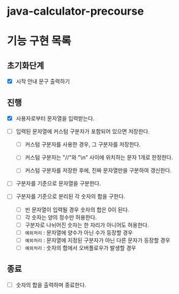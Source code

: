 # java-calculator-precourse

# 기능 구현 목록

## 초기화단계
- [x] 시작 안내 문구 출력하기

## 진행
- [x] 사용자로부터 문자열을 입력받는다.


- [ ] 입력된 문자열에 커스텀 구분자가 포함되어 있으면 저장한다.
    - [ ] 커스텀 구분자를 사용한 경우, 그 구분자를 저장한다.
    - [ ] 커스텀 구분자는 "//"와 "\n" 사이에 위치하는 문자 1개로 한정한다.
    - [ ] 커스텀 구분자를 저장한 후에, 진짜 문자열만을 구분하여 갱신한다.


- [ ] 구분자를 기준으로 문자열을 구분한다.


- [ ] 구분자를 기준으로 분리된 각 숫자의 합을 구한다.
    - [ ] 빈 문자열이 입력될 경우 숫자의 합은 0이 된다.
    - [ ] 각 숫자는 양의 정수만 허용한다.
    - [ ] 구분자로 나뉘어진 숫자는 한 자리가 아니어도 허용한다.
    - [ ] `예외처리` : 문자열에 양수가 아닌 수가 등장할 경우
    - [ ] `예외처리` : 문자열에 지정된 구분자가 아닌 다른 문자가 등장할 경우
    - [ ] `예외처리` : 숫자의 합에서 오버플로우가 발생할 경우

## 종료
- [ ] 숫자의 합을 출력하며 종료한다.